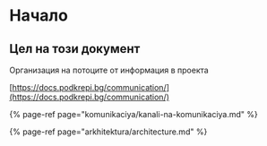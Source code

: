 # Начало

## Цел на този документ

Организация на потоците от информация в проекта



[https://docs.podkrepi.bg/communication/](https://docs.podkrepi.bg/communication/)



{% page-ref page="komunikaciya/kanali-na-komunikaciya.md" %}

{% page-ref page="arkhitektura/architecture.md" %}




